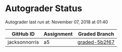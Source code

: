 # Autograder Status
Autograder last run at: November 07, 2018 at 01:40

| GitHub ID | Assignment | Graded Branch |
|-----------|------------|---------------|
| jacksonnorris | a5 | [graded-5b2f67](https://github.com/Fall2018COMP401-001/a5-jacksonnorris/tree/graded-5b2f67) | 
